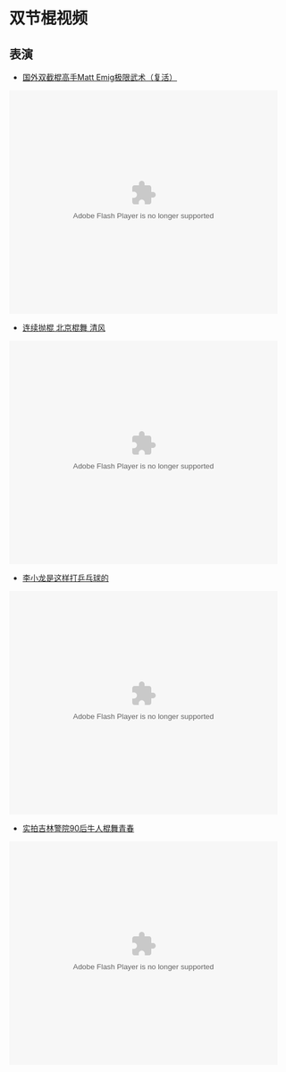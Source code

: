 # 双节棍视频


## 表演

* [国外双截棍高手Matt Emig极限武术（复活）](http://v.youku.com/v_show/id_XMjgxNTQxMzI4.html)

<embed src="http://player.youku.com/player.php/sid/XMjgxNTQxMzI4/v.swf" allowFullScreen="true" quality="high" width="480" height="400" align="middle" allowScriptAccess="always" type="application/x-shockwave-flash"></embed>

* [连续抛棍 北京棍舞 清风](http://v.youku.com/v_show/id_XMTQzMTM1NjY0.html)

<embed src="http://player.youku.com/player.php/sid/XMTQzMTM1NjY0/v.swf" allowFullScreen="true" quality="high" width="480" height="400" align="middle" allowScriptAccess="always" type="application/x-shockwave-flash"></embed>

* [李小龙是这样打乒乓球的](http://v.youku.com/v_show/id_XMjQxOTI3MDIw.html)

<embed src="http://player.youku.com/player.php/sid/XMjQxOTI3MDIw/v.swf" allowFullScreen="true" quality="high" width="480" height="400" align="middle" allowScriptAccess="always" type="application/x-shockwave-flash"></embed>

* [实拍吉林警院90后牛人棍舞青春](http://v.youku.com/v_show/id_XMzM3NDg2OTg4.html)

<embed src="http://player.youku.com/player.php/sid/XMzM3NDg2OTg4/v.swf" allowFullScreen="true" quality="high" width="480" height="400" align="middle" allowScriptAccess="always" type="application/x-shockwave-flash"></embed>




